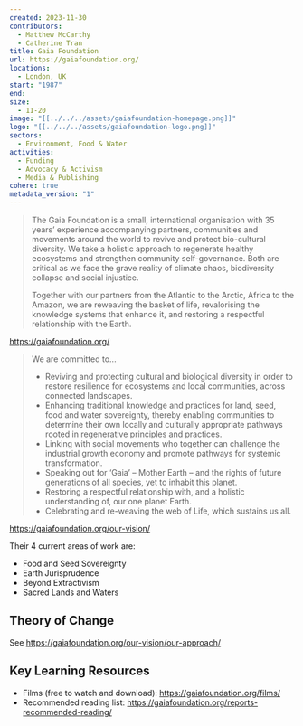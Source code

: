 ```yaml
---
created: 2023-11-30
contributors:
  - Matthew McCarthy
  - Catherine Tran
title: Gaia Foundation
url: https://gaiafoundation.org/
locations:
  - London, UK
start: "1987"
end: 
size:
  - 11-20
image: "[[../../../assets/gaiafoundation-homepage.png]]"
logo: "[[../../../assets/gaiafoundation-logo.png]]"
sectors:
  - Environment, Food & Water
activities:
  - Funding
  - Advocacy & Activism
  - Media & Publishing
cohere: true
metadata_version: "1"
---
```

 >The Gaia Foundation is a small, international organisation with 35 years’ experience accompanying partners, communities and movements around the world to revive and protect bio-cultural diversity. We take a holistic approach to regenerate healthy ecosystems and strengthen community self-governance. Both are critical as we face the grave reality of climate chaos, biodiversity collapse and social injustice.
>
>Together with our partners from the Atlantic to the Arctic, Africa to the Amazon, we are reweaving the basket of life, revalorising the knowledge systems that enhance it, and restoring a respectful relationship with the Earth.

https://gaiafoundation.org/

>We are committed to...
>
>- Reviving and protecting cultural and biological diversity in order to restore resilience for ecosystems and local communities, across connected landscapes.
>- Enhancing traditional knowledge and practices for land, seed, food and water sovereignty, thereby enabling communities to determine their own locally and culturally appropriate pathways rooted in regenerative principles and practices.
>- Linking with social movements who together can challenge the industrial growth economy and promote pathways for systemic transformation.
>- Speaking out for ‘Gaia’ – Mother Earth – and the rights of future generations of all species, yet to inhabit this planet.
>- Restoring a respectful relationship with, and a holistic understanding of, our one planet Earth.
>- Celebrating and re-weaving the web of Life, which sustains us all.

https://gaiafoundation.org/our-vision/

Their 4 current areas of work are:
- Food and Seed Sovereignty
- Earth Jurisprudence
- Beyond Extractivism
- Sacred Lands and Waters

## Theory of Change 

See https://gaiafoundation.org/our-vision/our-approach/

## Key Learning Resources 

- Films (free to watch and download): https://gaiafoundation.org/films/
- Recommended reading list: https://gaiafoundation.org/reports-recommended-reading/





